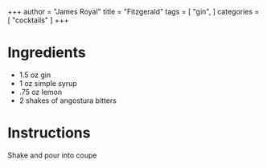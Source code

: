 +++
author = "James Royal"
title = "Fitzgerald"
tags = [
    "gin",
]
categories = [
    "cocktails"
]
+++

# Ingredients 
* 1.5 oz gin
* 1 oz simple syrup
* .75 oz lemon
* 2 shakes of angostura bitters 

# Instructions

Shake and pour into coupe 
